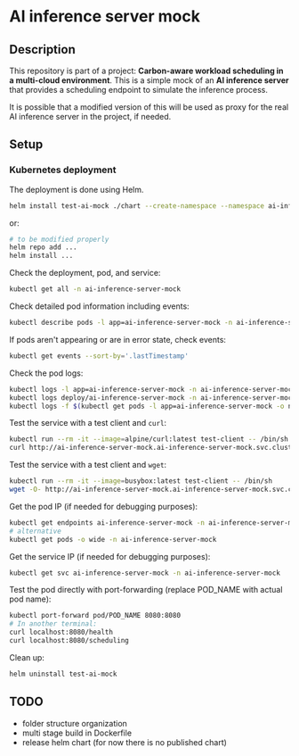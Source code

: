 # AI inference server mock

## Description

This repository is part of a project: **Carbon-aware workload scheduling in a multi-cloud environment**.
This is a simple mock of an **AI inference server** that provides a scheduling endpoint to simulate the inference process.

It is possible that a modified version of this will be used as proxy for the real AI inference server in the project, if needed.

## Setup

### Kubernetes deployment

The deployment is done using Helm.

```bash
helm install test-ai-mock ./chart --create-namespace --namespace ai-inference-server-mock
```
or:
```bash
# to be modified properly
helm repo add ...
helm install ...
```

Check the deployment, pod, and service:
```bash
kubectl get all -n ai-inference-server-mock
```

Check detailed pod information including events:
```bash
kubectl describe pods -l app=ai-inference-server-mock -n ai-inference-server-mock
```

If pods aren't appearing or are in error state, check events:
```bash
kubectl get events --sort-by='.lastTimestamp'
```

Check the pod logs:
```bash
kubectl logs -l app=ai-inference-server-mock -n ai-inference-server-mock
kubectl logs deploy/ai-inference-server-mock -n ai-inference-server-mock
kubectl logs -f $(kubectl get pods -l app=ai-inference-server-mock -o name -n ai-inference-server-mock) -n ai-inference-server-mock
```

Test the service with a test client and `curl`:
```bash
kubectl run --rm -it --image=alpine/curl:latest test-client -- /bin/sh
curl http://ai-inference-server-mock.ai-inference-server-mock.svc.cluster.local:8080/scheduling  
```

Test the service with a test client and `wget`:
```bash
kubectl run --rm -it --image=busybox:latest test-client -- /bin/sh
wget -O- http://ai-inference-server-mock.ai-inference-server-mock.svc.cluster.local:8080/scheduling 
```

Get the pod IP (if needed for debugging purposes):
```bash
kubectl get endpoints ai-inference-server-mock -n ai-inference-server-mock
# alternative
kubectl get pods -o wide -n ai-inference-server-mock 
```

Get the service IP (if needed for debugging purposes):
```bash
kubectl get svc ai-inference-server-mock -n ai-inference-server-mock
```

Test the pod directly with port-forwarding (replace POD_NAME with actual pod name):
```bash
kubectl port-forward pod/POD_NAME 8080:8080
# In another terminal:
curl localhost:8080/health
curl localhost:8080/scheduling
```

Clean up:
```bash
helm uninstall test-ai-mock
```

## TODO
- folder structure organization
- multi stage build in Dockerfile
- release helm chart (for now there is no published chart)